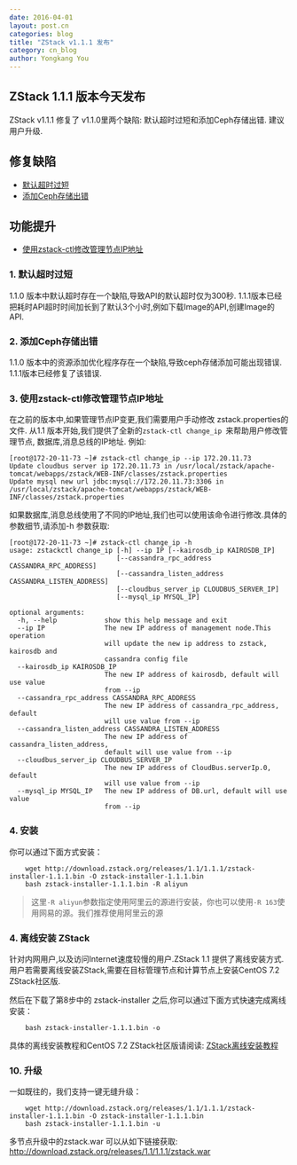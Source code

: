 ```yaml
---
date: 2016-04-01
layout: post.cn
categories: blog
title: "ZStack v1.1.1 发布"
category: cn_blog
author: Yongkang You
---
```


## ZStack 1.1.1 版本今天发布
ZStack v1.1.1 修复了 v1.1.0里两个缺陷: 默认超时过短和添加Ceph存储出错. 建议用户升级.

## 修复缺陷

* [默认超时过短](#timeout)
* [添加Ceph存储出错](#ceph)

## 功能提升

* [使用zstack-ctl修改管理节点IP地址](#zstackctl)

<h3 id="timeout">1. 默认超时过短 </h3>

1.1.0 版本中默认超时存在一个缺陷,导致API的默认超时仅为300秒. 1.1.1版本已经把耗时API超时时间加长到了默认3个小时,例如下载Image的API,创建Image的API.

<h3 id="ceph">2. 添加Ceph存储出错 </h3>

1.1.0 版本中的资源添加优化程序存在一个缺陷,导致ceph存储添加可能出现错误. 1.1.1版本已经修复了该错误. 

<h3 id="zstackctl">3. 使用zstack-ctl修改管理节点IP地址</h3>

在之前的版本中,如果管理节点IP变更,我们需要用户手动修改 zstack.properties的文件.
从1.1 版本开始,我们提供了全新的`zstack-ctl change_ip `来帮助用户修改管理节点,
数据库,消息总线的IP地址. 例如:

```
[root@172-20-11-73 ~]# zstack-ctl change_ip --ip 172.20.11.73
Update cloudbus server ip 172.20.11.73 in /usr/local/zstack/apache-tomcat/webapps/zstack/WEB-INF/classes/zstack.properties 
Update mysql new url jdbc:mysql://172.20.11.73:3306 in /usr/local/zstack/apache-tomcat/webapps/zstack/WEB-INF/classes/zstack.properties 
```

如果数据库,消息总线使用了不同的IP地址,我们也可以使用该命令进行修改.具体的参数细节,请添加-h 参数获取:

```
[root@172-20-11-73 ~]# zstack-ctl change_ip -h
usage: zstackctl change_ip [-h] --ip IP [--kairosdb_ip KAIROSDB_IP]
                           [--cassandra_rpc_address CASSANDRA_RPC_ADDRESS]
                           [--cassandra_listen_address CASSANDRA_LISTEN_ADDRESS]
                           [--cloudbus_server_ip CLOUDBUS_SERVER_IP]
                           [--mysql_ip MYSQL_IP]

optional arguments:
  -h, --help            show this help message and exit
  --ip IP               The new IP address of management node.This operation
                        will update the new ip address to zstack, kairosdb and
                        cassandra config file
  --kairosdb_ip KAIROSDB_IP
                        The new IP address of kairosdb, default will use value
                        from --ip
  --cassandra_rpc_address CASSANDRA_RPC_ADDRESS
                        The new IP address of cassandra_rpc_address, default
                        will use value from --ip
  --cassandra_listen_address CASSANDRA_LISTEN_ADDRESS
                        The new IP address of cassandra_listen_address,
                        default will use value from --ip
  --cloudbus_server_ip CLOUDBUS_SERVER_IP
                        The new IP address of CloudBus.serverIp.0, default
                        will use value from --ip
  --mysql_ip MYSQL_IP   The new IP address of DB.url, default will use value
                        from --ip

```

<h3 id="install"> 4. 安装 </h3>

你可以通过下面方式安装：

        wget http://download.zstack.org/releases/1.1/1.1.1/zstack-installer-1.1.1.bin -O zstack-installer-1.1.1.bin
        bash zstack-installer-1.1.1.bin -R aliyun

>这里`-R aliyun`参数指定使用阿里云的源进行安装，你也可以使用`-R 163`使用网易的源。我们推荐使用阿里云的源

<h3 id="install"> 4. 离线安装 ZStack </h3>

针对内网用户,以及访问Internet速度较慢的用户.ZStack 1.1 提供了离线安装方式.
用户若需要离线安装ZStack,需要在目标管理节点和计算节点上安装CentOS 7.2 ZStack社区版.

然后在下载了第8步中的 zstack-installer 之后,你可以通过下面方式快速完成离线安装：

        bash zstack-installer-1.1.1.bin -o

具体的离线安装教程和CentOS 7.2 ZStack社区版请阅读: [ZStack离线安装教程](./offline-install-zstack-from-custom-iso.html)

<h3 id="upgrade"> 10. 升级 </h3>

一如既往的，我们支持一键无缝升级：

        wget http://download.zstack.org/releases/1.1/1.1.1/zstack-installer-1.1.1.bin -O zstack-installer-1.1.1.bin
        bash zstack-installer-1.1.1.bin -u

多节点升级中的zstack.war 可以从如下链接获取: http://download.zstack.org/releases/1.1/1.1.1/zstack.war

